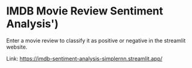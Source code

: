 # IMDB Movie Review Sentiment Analysis')
Enter a movie review to classify it as positive or negative in the streamlit website.

Link: https://imdb-sentiment-analysis-simplernn.streamlit.app/
